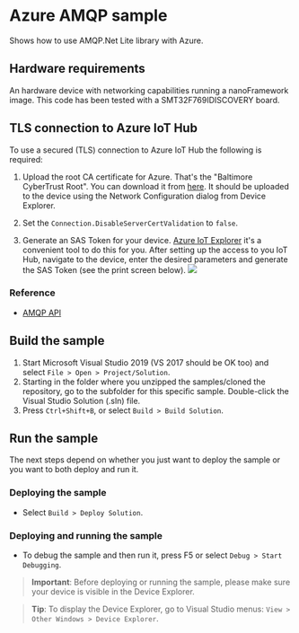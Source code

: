 # Azure AMQP sample

Shows how to use AMQP.Net Lite library with Azure.

## Hardware requirements

An hardware device with networking capabilities running a nanoFramework image. This code has been tested with a SMT32F769IDISCOVERY board.

## TLS connection to Azure IoT Hub

To use a secured (TLS) connection to Azure IoT Hub the following is required:

1. Upload the root CA certificate for Azure. That's the "Baltimore CyberTrust Root". You can download it from [here](https://docs.microsoft.com/en-us/azure/security/fundamentals/tls-certificate-changes#what-is-changing). It should be uploaded to the device using the Network Configuration dialog from Device Explorer.

1. Set the `Connection.DisableServerCertValidation` to `false`.

1. Generate an SAS Token for your device. [Azure IoT Explorer](https://github.com/Azure/azure-iot-explorer) it's a convenient tool to do this for you.
After setting up the access to you IoT Hub, navigate to the device, enter the desired parameters and generate the SAS Token (see the print screen below).
![](azure-iot-explorer-sas.png) 

### Reference

- [AMQP API](http://azure.github.io/amqpnetlite/api/Amqp.html)

## Build the sample

1. Start Microsoft Visual Studio 2019 (VS 2017 should be OK too) and select `File > Open > Project/Solution`.
1. Starting in the folder where you unzipped the samples/cloned the repository, go to the subfolder for this specific sample. Double-click the Visual Studio Solution (.sln) file.
1. Press `Ctrl+Shift+B`, or select `Build > Build Solution`.

## Run the sample

The next steps depend on whether you just want to deploy the sample or you want to both deploy and run it.

### Deploying the sample

- Select `Build > Deploy Solution`.

### Deploying and running the sample

- To debug the sample and then run it, press F5 or select `Debug > Start Debugging`.

> **Important**: Before deploying or running the sample, please make sure your device is visible in the Device Explorer.

> **Tip**: To display the Device Explorer, go to Visual Studio menus: `View > Other Windows > Device Explorer`.
